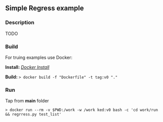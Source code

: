 ## Simple Regress example

### Description

TODO

### Build

For truing examples use Docker:

**Install:** [*Docker Install*](https://docs.docker.com/engine/install/ubuntu/)

**Build:** ```> docker build -f "Dockerfile" -t tag:v0 "."```

### Run 

Tap from **main** folder

```> docker run --rm -v $PWD:/work -w /work ked:v0 bash -c 'cd work/run && regrress.py test_list' ```